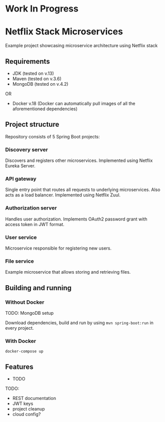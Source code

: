 # Work In Progress
# Netflix Stack Microservices
Example project showcasing microservice architecture using Netflix stack

## Requirements
- JDK (tested on v.13)
- Maven (tested on v.3.6)
- MongoDB (tested on v.4.2)

OR
- Docker v.18 (Docker can automatically pull images of all the aforementioned dependencies)

## Project structure
Repository consists of 5 Spring Boot projects:
### Discovery server
Discovers and registers other microservices. Implemented using Netflix Eureka Server.
### API gateway
Single entry point that routes all requests to underlying microservices. Also acts as a load balancer. Implemented using Netflix Zuul.
### Authorization server
Handles user authorization. Implements OAuth2 password grant with access token in JWT format.
### User service
Microservice responsible for registering new users.
### File service
Example microservice that allows storing and retrieving files.

## Building and running
### Without Docker
TODO: MongoDB setup

Download dependencies, build and run by using `mvn spring-boot:run` in every project.
### With Docker
`docker-compose up`

## Features
- TODO

TODO:
- REST documentation
- JWT keys
- project cleanup
- cloud config?